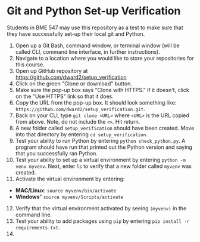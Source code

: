 # Git and Python Set-up Verification
Students in BME 547 may use this repository as a test to make sure that they 
have successfully set-up their local git and Python.

1. Open up a Git Bash, command window, or terminal window (will be called CLI,
command line interface, in further instructions).
2. Navigate to a location where you would like to store your repositories for 
this course.
3. Open up GitHub repository at <https://github.com/dward2/setup_verification>
4. Click on the green "Clone or download" button.
5. Make sure the pop-up box says "Clone with HTTPS."  If it doesn't, click on 
the "Use HTTPS" link so that it does.
6. Copy the URL from the pop-up box.  It should look something like:
`https://github.com/dward2/setup_verification.git`.
7. Back on your CLI, type `git clone <URL>` where `<URL>` is the URL copied from
above.  Note, do not include the `<>`.  Hit return.
8. A new folder called `setup_verification` should have been created.  Move into
that directory by entering `cd setup_verification`.
9.  Test your ability to run Python by entering `python check_python.py`.  A
program should have run that printed out the Python version and saying that you
successfully ran Python.
10.  Test your ability to set up a virtual environment by entering 
`python -m venv myvenv`.  Next, enter `ls` to verify that a new folder called
`myvenv` was created.  
11. Activate the virtual environment by entering:  
  + **MAC/Linux**:  `source myvenv/bin/activate`
  + **Windows**" `source myvenv/Scripts/activate`  
  
12. Verify that the virtual environment activated by seeing `(myvenv)` in the command line.
13.  Test your ability to add packages using `pip` by entering 
`pip install -r requirements.txt`.
14. 

